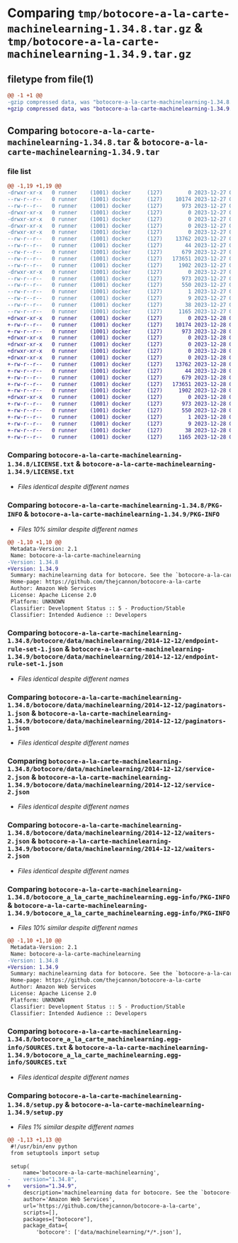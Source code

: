 # Comparing `tmp/botocore-a-la-carte-machinelearning-1.34.8.tar.gz` & `tmp/botocore-a-la-carte-machinelearning-1.34.9.tar.gz`

## filetype from file(1)

```diff
@@ -1 +1 @@
-gzip compressed data, was "botocore-a-la-carte-machinelearning-1.34.8.tar", last modified: Wed Dec 27 01:06:55 2023, max compression
+gzip compressed data, was "botocore-a-la-carte-machinelearning-1.34.9.tar", last modified: Thu Dec 28 01:06:57 2023, max compression
```

## Comparing `botocore-a-la-carte-machinelearning-1.34.8.tar` & `botocore-a-la-carte-machinelearning-1.34.9.tar`

### file list

```diff
@@ -1,19 +1,19 @@
-drwxr-xr-x   0 runner    (1001) docker     (127)        0 2023-12-27 01:06:55.599348 botocore-a-la-carte-machinelearning-1.34.8/
--rw-r--r--   0 runner    (1001) docker     (127)    10174 2023-12-27 01:06:55.000000 botocore-a-la-carte-machinelearning-1.34.8/LICENSE.txt
--rw-r--r--   0 runner    (1001) docker     (127)      973 2023-12-27 01:06:55.599348 botocore-a-la-carte-machinelearning-1.34.8/PKG-INFO
-drwxr-xr-x   0 runner    (1001) docker     (127)        0 2023-12-27 01:06:55.595348 botocore-a-la-carte-machinelearning-1.34.8/botocore/
-drwxr-xr-x   0 runner    (1001) docker     (127)        0 2023-12-27 01:06:55.595348 botocore-a-la-carte-machinelearning-1.34.8/botocore/data/
-drwxr-xr-x   0 runner    (1001) docker     (127)        0 2023-12-27 01:06:55.595348 botocore-a-la-carte-machinelearning-1.34.8/botocore/data/machinelearning/
-drwxr-xr-x   0 runner    (1001) docker     (127)        0 2023-12-27 01:06:55.599348 botocore-a-la-carte-machinelearning-1.34.8/botocore/data/machinelearning/2014-12-12/
--rw-r--r--   0 runner    (1001) docker     (127)    13762 2023-12-27 01:06:29.000000 botocore-a-la-carte-machinelearning-1.34.8/botocore/data/machinelearning/2014-12-12/endpoint-rule-set-1.json
--rw-r--r--   0 runner    (1001) docker     (127)       44 2023-12-27 01:06:29.000000 botocore-a-la-carte-machinelearning-1.34.8/botocore/data/machinelearning/2014-12-12/examples-1.json
--rw-r--r--   0 runner    (1001) docker     (127)      679 2023-12-27 01:06:29.000000 botocore-a-la-carte-machinelearning-1.34.8/botocore/data/machinelearning/2014-12-12/paginators-1.json
--rw-r--r--   0 runner    (1001) docker     (127)   173651 2023-12-27 01:06:29.000000 botocore-a-la-carte-machinelearning-1.34.8/botocore/data/machinelearning/2014-12-12/service-2.json
--rw-r--r--   0 runner    (1001) docker     (127)     1902 2023-12-27 01:06:29.000000 botocore-a-la-carte-machinelearning-1.34.8/botocore/data/machinelearning/2014-12-12/waiters-2.json
-drwxr-xr-x   0 runner    (1001) docker     (127)        0 2023-12-27 01:06:55.599348 botocore-a-la-carte-machinelearning-1.34.8/botocore_a_la_carte_machinelearning.egg-info/
--rw-r--r--   0 runner    (1001) docker     (127)      973 2023-12-27 01:06:55.000000 botocore-a-la-carte-machinelearning-1.34.8/botocore_a_la_carte_machinelearning.egg-info/PKG-INFO
--rw-r--r--   0 runner    (1001) docker     (127)      550 2023-12-27 01:06:55.000000 botocore-a-la-carte-machinelearning-1.34.8/botocore_a_la_carte_machinelearning.egg-info/SOURCES.txt
--rw-r--r--   0 runner    (1001) docker     (127)        1 2023-12-27 01:06:55.000000 botocore-a-la-carte-machinelearning-1.34.8/botocore_a_la_carte_machinelearning.egg-info/dependency_links.txt
--rw-r--r--   0 runner    (1001) docker     (127)        9 2023-12-27 01:06:55.000000 botocore-a-la-carte-machinelearning-1.34.8/botocore_a_la_carte_machinelearning.egg-info/top_level.txt
--rw-r--r--   0 runner    (1001) docker     (127)       38 2023-12-27 01:06:55.599348 botocore-a-la-carte-machinelearning-1.34.8/setup.cfg
--rw-r--r--   0 runner    (1001) docker     (127)     1165 2023-12-27 01:06:55.000000 botocore-a-la-carte-machinelearning-1.34.8/setup.py
+drwxr-xr-x   0 runner    (1001) docker     (127)        0 2023-12-28 01:06:57.198401 botocore-a-la-carte-machinelearning-1.34.9/
+-rw-r--r--   0 runner    (1001) docker     (127)    10174 2023-12-28 01:06:56.000000 botocore-a-la-carte-machinelearning-1.34.9/LICENSE.txt
+-rw-r--r--   0 runner    (1001) docker     (127)      973 2023-12-28 01:06:57.198401 botocore-a-la-carte-machinelearning-1.34.9/PKG-INFO
+drwxr-xr-x   0 runner    (1001) docker     (127)        0 2023-12-28 01:06:57.198401 botocore-a-la-carte-machinelearning-1.34.9/botocore/
+drwxr-xr-x   0 runner    (1001) docker     (127)        0 2023-12-28 01:06:57.198401 botocore-a-la-carte-machinelearning-1.34.9/botocore/data/
+drwxr-xr-x   0 runner    (1001) docker     (127)        0 2023-12-28 01:06:57.198401 botocore-a-la-carte-machinelearning-1.34.9/botocore/data/machinelearning/
+drwxr-xr-x   0 runner    (1001) docker     (127)        0 2023-12-28 01:06:57.198401 botocore-a-la-carte-machinelearning-1.34.9/botocore/data/machinelearning/2014-12-12/
+-rw-r--r--   0 runner    (1001) docker     (127)    13762 2023-12-28 01:06:26.000000 botocore-a-la-carte-machinelearning-1.34.9/botocore/data/machinelearning/2014-12-12/endpoint-rule-set-1.json
+-rw-r--r--   0 runner    (1001) docker     (127)       44 2023-12-28 01:06:26.000000 botocore-a-la-carte-machinelearning-1.34.9/botocore/data/machinelearning/2014-12-12/examples-1.json
+-rw-r--r--   0 runner    (1001) docker     (127)      679 2023-12-28 01:06:26.000000 botocore-a-la-carte-machinelearning-1.34.9/botocore/data/machinelearning/2014-12-12/paginators-1.json
+-rw-r--r--   0 runner    (1001) docker     (127)   173651 2023-12-28 01:06:26.000000 botocore-a-la-carte-machinelearning-1.34.9/botocore/data/machinelearning/2014-12-12/service-2.json
+-rw-r--r--   0 runner    (1001) docker     (127)     1902 2023-12-28 01:06:26.000000 botocore-a-la-carte-machinelearning-1.34.9/botocore/data/machinelearning/2014-12-12/waiters-2.json
+drwxr-xr-x   0 runner    (1001) docker     (127)        0 2023-12-28 01:06:57.198401 botocore-a-la-carte-machinelearning-1.34.9/botocore_a_la_carte_machinelearning.egg-info/
+-rw-r--r--   0 runner    (1001) docker     (127)      973 2023-12-28 01:06:57.000000 botocore-a-la-carte-machinelearning-1.34.9/botocore_a_la_carte_machinelearning.egg-info/PKG-INFO
+-rw-r--r--   0 runner    (1001) docker     (127)      550 2023-12-28 01:06:57.000000 botocore-a-la-carte-machinelearning-1.34.9/botocore_a_la_carte_machinelearning.egg-info/SOURCES.txt
+-rw-r--r--   0 runner    (1001) docker     (127)        1 2023-12-28 01:06:57.000000 botocore-a-la-carte-machinelearning-1.34.9/botocore_a_la_carte_machinelearning.egg-info/dependency_links.txt
+-rw-r--r--   0 runner    (1001) docker     (127)        9 2023-12-28 01:06:57.000000 botocore-a-la-carte-machinelearning-1.34.9/botocore_a_la_carte_machinelearning.egg-info/top_level.txt
+-rw-r--r--   0 runner    (1001) docker     (127)       38 2023-12-28 01:06:57.198401 botocore-a-la-carte-machinelearning-1.34.9/setup.cfg
+-rw-r--r--   0 runner    (1001) docker     (127)     1165 2023-12-28 01:06:56.000000 botocore-a-la-carte-machinelearning-1.34.9/setup.py
```

### Comparing `botocore-a-la-carte-machinelearning-1.34.8/LICENSE.txt` & `botocore-a-la-carte-machinelearning-1.34.9/LICENSE.txt`

 * *Files identical despite different names*

### Comparing `botocore-a-la-carte-machinelearning-1.34.8/PKG-INFO` & `botocore-a-la-carte-machinelearning-1.34.9/PKG-INFO`

 * *Files 10% similar despite different names*

```diff
@@ -1,10 +1,10 @@
 Metadata-Version: 2.1
 Name: botocore-a-la-carte-machinelearning
-Version: 1.34.8
+Version: 1.34.9
 Summary: machinelearning data for botocore. See the `botocore-a-la-carte` package for more info.
 Home-page: https://github.com/thejcannon/botocore-a-la-carte
 Author: Amazon Web Services
 License: Apache License 2.0
 Platform: UNKNOWN
 Classifier: Development Status :: 5 - Production/Stable
 Classifier: Intended Audience :: Developers
```

### Comparing `botocore-a-la-carte-machinelearning-1.34.8/botocore/data/machinelearning/2014-12-12/endpoint-rule-set-1.json` & `botocore-a-la-carte-machinelearning-1.34.9/botocore/data/machinelearning/2014-12-12/endpoint-rule-set-1.json`

 * *Files identical despite different names*

### Comparing `botocore-a-la-carte-machinelearning-1.34.8/botocore/data/machinelearning/2014-12-12/paginators-1.json` & `botocore-a-la-carte-machinelearning-1.34.9/botocore/data/machinelearning/2014-12-12/paginators-1.json`

 * *Files identical despite different names*

### Comparing `botocore-a-la-carte-machinelearning-1.34.8/botocore/data/machinelearning/2014-12-12/service-2.json` & `botocore-a-la-carte-machinelearning-1.34.9/botocore/data/machinelearning/2014-12-12/service-2.json`

 * *Files identical despite different names*

### Comparing `botocore-a-la-carte-machinelearning-1.34.8/botocore/data/machinelearning/2014-12-12/waiters-2.json` & `botocore-a-la-carte-machinelearning-1.34.9/botocore/data/machinelearning/2014-12-12/waiters-2.json`

 * *Files identical despite different names*

### Comparing `botocore-a-la-carte-machinelearning-1.34.8/botocore_a_la_carte_machinelearning.egg-info/PKG-INFO` & `botocore-a-la-carte-machinelearning-1.34.9/botocore_a_la_carte_machinelearning.egg-info/PKG-INFO`

 * *Files 10% similar despite different names*

```diff
@@ -1,10 +1,10 @@
 Metadata-Version: 2.1
 Name: botocore-a-la-carte-machinelearning
-Version: 1.34.8
+Version: 1.34.9
 Summary: machinelearning data for botocore. See the `botocore-a-la-carte` package for more info.
 Home-page: https://github.com/thejcannon/botocore-a-la-carte
 Author: Amazon Web Services
 License: Apache License 2.0
 Platform: UNKNOWN
 Classifier: Development Status :: 5 - Production/Stable
 Classifier: Intended Audience :: Developers
```

### Comparing `botocore-a-la-carte-machinelearning-1.34.8/botocore_a_la_carte_machinelearning.egg-info/SOURCES.txt` & `botocore-a-la-carte-machinelearning-1.34.9/botocore_a_la_carte_machinelearning.egg-info/SOURCES.txt`

 * *Files identical despite different names*

### Comparing `botocore-a-la-carte-machinelearning-1.34.8/setup.py` & `botocore-a-la-carte-machinelearning-1.34.9/setup.py`

 * *Files 1% similar despite different names*

```diff
@@ -1,13 +1,13 @@
 #!/usr/bin/env python
 from setuptools import setup
 
 setup(
     name='botocore-a-la-carte-machinelearning',
-    version="1.34.8",
+    version="1.34.9",
     description='machinelearning data for botocore. See the `botocore-a-la-carte` package for more info.',
     author='Amazon Web Services',
     url='https://github.com/thejcannon/botocore-a-la-carte',
     scripts=[],
     packages=["botocore"],
     package_data={
         'botocore': ['data/machinelearning/*/*.json'],
```

